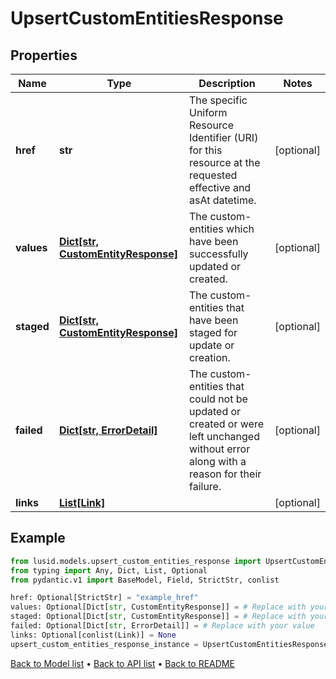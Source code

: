 # UpsertCustomEntitiesResponse

## Properties
Name | Type | Description | Notes
------------ | ------------- | ------------- | -------------
**href** | **str** | The specific Uniform Resource Identifier (URI) for this resource at the requested effective and asAt datetime. | [optional] 
**values** | [**Dict[str, CustomEntityResponse]**](CustomEntityResponse.md) | The custom-entities which have been successfully updated or created. | [optional] 
**staged** | [**Dict[str, CustomEntityResponse]**](CustomEntityResponse.md) | The custom-entities that have been staged for update or creation. | [optional] 
**failed** | [**Dict[str, ErrorDetail]**](ErrorDetail.md) | The custom-entities that could not be updated or created or were left unchanged without error along with a reason for their failure. | [optional] 
**links** | [**List[Link]**](Link.md) |  | [optional] 
## Example

```python
from lusid.models.upsert_custom_entities_response import UpsertCustomEntitiesResponse
from typing import Any, Dict, List, Optional
from pydantic.v1 import BaseModel, Field, StrictStr, conlist

href: Optional[StrictStr] = "example_href"
values: Optional[Dict[str, CustomEntityResponse]] = # Replace with your value
staged: Optional[Dict[str, CustomEntityResponse]] = # Replace with your value
failed: Optional[Dict[str, ErrorDetail]] = # Replace with your value
links: Optional[conlist(Link)] = None
upsert_custom_entities_response_instance = UpsertCustomEntitiesResponse(href=href, values=values, staged=staged, failed=failed, links=links)

```

[Back to Model list](../README.md#documentation-for-models) &#8226; [Back to API list](../README.md#documentation-for-api-endpoints) &#8226; [Back to README](../README.md)

